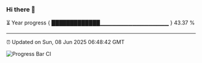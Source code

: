### Hi there 👋

⏳ Year progress { █████████████▁▁▁▁▁▁▁▁▁▁▁▁▁▁▁▁▁ } 43.37 %

---

⏰ Updated on Sun, 08 Jun 2025 06:48:42 GMT

![Progress Bar CI](https://github.com/IshwaranRudhara/GIT-ACTION/workflows/Progress%20Bar%20CI/badge.svg)
